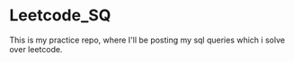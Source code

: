 # Leetcode_SQ
This is my practice repo, where I'll be posting my sql queries which i solve over leetcode. 
